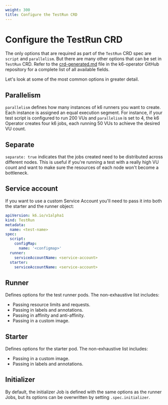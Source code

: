 ```yaml
---
weight: 300
title: Configure the TestRun CRD
---
```


# Configure the TestRun CRD
<!-- TODO: consider removing this page once machine-generated reference becomes part of the docs -->

The only options that are required as part of the `TestRun` CRD spec are `script` and `parallelism`. But there are many other options that can be set in `TestRun` CRD. Refer to the [crd-generated.md](https://github.com/grafana/k6-operator/blob/main/docs/crd-generated.md) file in the k6-operator GitHub repository for a complete list of all available fields.

Let's look at some of the most common options in greater detail.

## Parallelism

`parallelism` defines how many instances of k6 runners you want to create. Each instance is assigned an equal execution segment. For instance, if your test script is configured to run 200 VUs and `parallelism` is set to 4, the k6 Operator creates four k6 jobs, each running 50 VUs to achieve the desired VU count.

## Separate

`separate: true` indicates that the jobs created need to be distributed across different nodes. This is useful if you're running a test with a really high VU count and want to make sure the resources of each node won't become a bottleneck.

## Service account

If you want to use a custom Service Account you'll need to pass it into both the starter and the runner object:

```yaml
apiVersion: k6.io/v1alpha1
kind: TestRun
metadata:
  name: <test-name>
spec:
  script:
    configMap:
      name: '<configmap>'
  runner:
    serviceAccountName: <service-account>
  starter:
    serviceAccountName: <service-account>
```

## Runner

Defines options for the test runner pods. The non-exhaustive list includes:

- Passing resource limits and requests.
- Passing in labels and annotations.
- Passing in affinity and anti-affinity.
- Passing in a custom image.

## Starter

Defines options for the starter pod. The non-exhaustive list includes:

- Passing in a custom image.
- Passing in labels and annotations.

## Initializer

By default, the initializer Job is defined with the same options as the runner Jobs, but its options can be overwritten by setting `.spec.initializer`.
